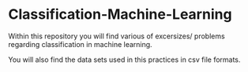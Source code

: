# Classification-Machine-Learning

Within this repository you will find various of excersizes/ problems regarding classification in machine learning.

You will also find the data sets used in this practices in csv file formats.
